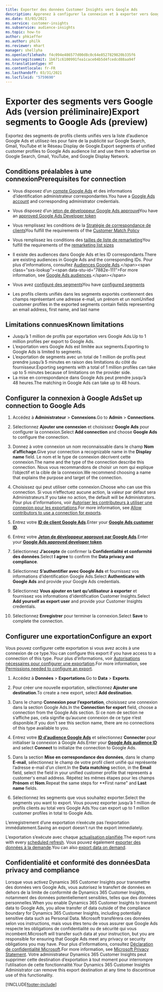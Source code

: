 ```yaml
---
title: Exporter des données Customer Insights vers Google Ads
description: Apprenez à configurer la connexion et à exporter vers Google Ads.
ms.date: 03/03/2021
ms.service: customer-insights
ms.subservice: audience-insights
ms.topic: how-to
author: phkieffer
ms.author: philk
ms.reviewer: mhart
manager: shellyha
ms.openlocfilehash: f4c094e486577d00d8c0c64e8527829820b335f6
ms.sourcegitcommit: 1b671c6100991fea1cace04b5d4fcedcd88aa94f
ms.translationtype: HT
ms.contentlocale: fr-FR
ms.lasthandoff: 03/31/2021
ms.locfileid: "5759690"
---
```

# <a name="export-segments-to-google-ads-preview"></a><span data-ttu-id="7882e-103">Exporter des segments vers Google Ads (version préliminaire)</span><span class="sxs-lookup"><span data-stu-id="7882e-103">Export segments to Google Ads (preview)</span></span>

<span data-ttu-id="7882e-104">Exportez des segments de profils clients unifiés vers la liste d’audience Google Ads et utilisez-les pour faire de la publicité sur Google Search, Gmail, YouTube et le Réseau Display de Google.</span><span class="sxs-lookup"><span data-stu-id="7882e-104">Export segments of unified customer profiles to Google Ads audience list and use them to advertise on Google Search, Gmail, YouTube, and Google Display Network.</span></span> 

## <a name="prerequisites-for-connection"></a><span data-ttu-id="7882e-105">Conditions préalables à une connexion</span><span class="sxs-lookup"><span data-stu-id="7882e-105">Prerequisites for connection</span></span>

-   <span data-ttu-id="7882e-106">Vous disposez d’un [compte Google Ads](https://ads.google.com/) et des informations d’identification administrateur correspondantes.</span><span class="sxs-lookup"><span data-stu-id="7882e-106">You have a [Google Ads account](https://ads.google.com/) and corresponding administrator credentials.</span></span>
-   <span data-ttu-id="7882e-107">Vous disposez d’un [jeton de développeur Google Ads approuvé](https://developers.google.com/google-ads/api/docs/first-call/dev-token)</span><span class="sxs-lookup"><span data-stu-id="7882e-107">You have an [approved Google Ads Developer token](https://developers.google.com/google-ads/api/docs/first-call/dev-token)</span></span> 
-   <span data-ttu-id="7882e-108">Vous remplissez les conditions de la [Stratégie de correspondance de clients](https://support.google.com/adspolicy/answer/6299717)</span><span class="sxs-lookup"><span data-stu-id="7882e-108">You fulfill the requirements of the [Customer Match Policy](https://support.google.com/adspolicy/answer/6299717)</span></span>
-   <span data-ttu-id="7882e-109">Vous remplissez les conditions des [tailles de liste de remarketing](https://support.google.com/google-ads/answer/7558048)</span><span class="sxs-lookup"><span data-stu-id="7882e-109">You fulfill the requirements of the [remarketing list sizes](https://support.google.com/google-ads/answer/7558048)</span></span> 

-   <span data-ttu-id="7882e-110">Il existe des audiences dans Google Ads et les ID correspondants.</span><span class="sxs-lookup"><span data-stu-id="7882e-110">There are existing audiences in Google Ads and the corresponding IDs.</span></span> <span data-ttu-id="7882e-111">Pour plus d’informations, consultez [Audiences Google Ads](https://support.google.com/google-ads/answer/7558048?hl=en#:~:text=Audience%20lists%20is%20a%20section,Display%20Network%20through%20remarketing%20campaigns.).</span><span class="sxs-lookup"><span data-stu-id="7882e-111">For more information, see [Google Ads audiences](https://support.google.com/google-ads/answer/7558048?hl=en#:~:text=Audience%20lists%20is%20a%20section,Display%20Network%20through%20remarketing%20campaigns.).</span></span>
-   <span data-ttu-id="7882e-112">Vous avez [configuré des segments](segments.md)</span><span class="sxs-lookup"><span data-stu-id="7882e-112">You have [configured segments](segments.md)</span></span>
-   <span data-ttu-id="7882e-113">Les profils clients unifiés dans les segments exportés contiennent des champs représentant une adresse e-mail, un prénom et un nom</span><span class="sxs-lookup"><span data-stu-id="7882e-113">Unified customer profiles in the exported segments contain fields representing an email address, first name, and last name</span></span>

## <a name="known-limitations"></a><span data-ttu-id="7882e-114">Limitations connues</span><span class="sxs-lookup"><span data-stu-id="7882e-114">Known limitations</span></span>

- <span data-ttu-id="7882e-115">Jusqu’à 1 million de profils par exportation vers Google Ads.</span><span class="sxs-lookup"><span data-stu-id="7882e-115">Up to 1 million profiles per export to Google Ads.</span></span>
- <span data-ttu-id="7882e-116">L’exportation vers Google Ads est limitée aux segments.</span><span class="sxs-lookup"><span data-stu-id="7882e-116">Exporting to Google Ads is limited to segments.</span></span>
- <span data-ttu-id="7882e-117">L’exportation de segments avec un total de 1 million de profils peut prendre jusqu’à 5 minutes en raison des limitations du côté du fournisseur.</span><span class="sxs-lookup"><span data-stu-id="7882e-117">Exporting segments with a total of 1 million profiles can take up to 5 minutes because of limitations on the provider side.</span></span> 
- <span data-ttu-id="7882e-118">La mise en correspondance dans Google Ads peut prendre jusqu’à 48 heures.</span><span class="sxs-lookup"><span data-stu-id="7882e-118">The matching in Google Ads can take up to 48 hours.</span></span>

## <a name="set-up-connection-to-google-ads"></a><span data-ttu-id="7882e-119">Configurer la connexion à Google Ads</span><span class="sxs-lookup"><span data-stu-id="7882e-119">Set up connection to Google Ads</span></span>

1. <span data-ttu-id="7882e-120">Accédez à **Administrateur** > **Connexions**.</span><span class="sxs-lookup"><span data-stu-id="7882e-120">Go to **Admin** > **Connections**.</span></span>

1. <span data-ttu-id="7882e-121">Sélectionnez **Ajouter une connexion** et choisissez **Google Ads** pour configurer la connexion.</span><span class="sxs-lookup"><span data-stu-id="7882e-121">Select **Add connection** and choose **Google Ads** to configure the connection.</span></span>

1. <span data-ttu-id="7882e-122">Donnez à votre connexion un nom reconnaissable dans le champ **Nom d’affichage**.</span><span class="sxs-lookup"><span data-stu-id="7882e-122">Give your connection a recognizable name in the **Display name** field.</span></span> <span data-ttu-id="7882e-123">Le nom et le type de connexion décrivent cette connexion.</span><span class="sxs-lookup"><span data-stu-id="7882e-123">The name and the type of the connection describe this connection.</span></span> <span data-ttu-id="7882e-124">Nous vous recommandons de choisir un nom qui explique l’objectif et la cible de la connexion.</span><span class="sxs-lookup"><span data-stu-id="7882e-124">We recommend choosing a name that explains the purpose and target of the connection.</span></span>

1. <span data-ttu-id="7882e-125">Choisissez qui peut utiliser cette connexion.</span><span class="sxs-lookup"><span data-stu-id="7882e-125">Choose who can use this connection.</span></span> <span data-ttu-id="7882e-126">Si vous n’effectuez aucune action, la valeur par défaut sera Administrateurs.</span><span class="sxs-lookup"><span data-stu-id="7882e-126">If you take no action, the default will be Administrators.</span></span> <span data-ttu-id="7882e-127">Pour plus d’informations, voir [Autoriser les contributeurs à utiliser une connexion pour les exportations](connections.md#allow-contributors-to-use-a-connection-for-exports).</span><span class="sxs-lookup"><span data-stu-id="7882e-127">For more information, see [Allow contributors to use a connection for exports](connections.md#allow-contributors-to-use-a-connection-for-exports).</span></span>

1. <span data-ttu-id="7882e-128">Entrez votre **[ID de client Google Ads](https://support.google.com/google-ads/answer/1704344)**.</span><span class="sxs-lookup"><span data-stu-id="7882e-128">Enter your **[Google Ads customer ID](https://support.google.com/google-ads/answer/1704344)**.</span></span>

1. <span data-ttu-id="7882e-129">Entrez votre **[Jeton de développeur approuvé par Google Ads](https://developers.google.com/google-ads/api/docs/first-call/dev-token)**.</span><span class="sxs-lookup"><span data-stu-id="7882e-129">Enter your **[Google Ads approved developer token](https://developers.google.com/google-ads/api/docs/first-call/dev-token)**.</span></span>

1. <span data-ttu-id="7882e-130">Sélectionnez **J’accepte** de confirmer la **Confidentialité et conformité des données**.</span><span class="sxs-lookup"><span data-stu-id="7882e-130">Select **I agree** to confirm the **Data privacy and compliance**.</span></span>

1. <span data-ttu-id="7882e-131">Sélectionnez **S’authentifier avec Google Ads** et fournissez vos informations d’identification Google Ads.</span><span class="sxs-lookup"><span data-stu-id="7882e-131">Select **Authenticate with Google Ads** and provide your Google Ads credentials.</span></span>

1. <span data-ttu-id="7882e-132">Sélectionnez **Vous ajouter en tant qu’utilisateur à exporter** et fournissez vos informations d’identification Customer Insights.</span><span class="sxs-lookup"><span data-stu-id="7882e-132">Select **Add yourself as export user** and provide your Customer Insights credentials.</span></span>

1. <span data-ttu-id="7882e-133">Sélectionnez **Enregistrer** pour terminer la connexion.</span><span class="sxs-lookup"><span data-stu-id="7882e-133">Select **Save** to complete the connection.</span></span> 

## <a name="configure-an-export"></a><span data-ttu-id="7882e-134">Configurer une exportation</span><span class="sxs-lookup"><span data-stu-id="7882e-134">Configure an export</span></span>

<span data-ttu-id="7882e-135">Vous pouvez configurer cette exportation si vous avez accès à une connexion de ce type.</span><span class="sxs-lookup"><span data-stu-id="7882e-135">You can configure this export if you have access to a connection of this type.</span></span> <span data-ttu-id="7882e-136">Pour plus d’informations, voir [Autorisations nécessaires pour configurer une exportation](export-destinations.md#set-up-a-new-export).</span><span class="sxs-lookup"><span data-stu-id="7882e-136">For more information, see [Permissions needed to configure an export](export-destinations.md#set-up-a-new-export).</span></span>

1. <span data-ttu-id="7882e-137">Accédez à **Données** > **Exportations**.</span><span class="sxs-lookup"><span data-stu-id="7882e-137">Go to **Data** > **Exports**.</span></span>

1. <span data-ttu-id="7882e-138">Pour créer une nouvelle exportation, sélectionnez **Ajouter une destination**.</span><span class="sxs-lookup"><span data-stu-id="7882e-138">To create a new export, select **Add destination**.</span></span>

1. <span data-ttu-id="7882e-139">Dans le champ **Connexion pour l’exportation**, choisissez une connexion dans la section Google Ads.</span><span class="sxs-lookup"><span data-stu-id="7882e-139">In the **Connection for export** field, choose a connection from the Google Ads section.</span></span> <span data-ttu-id="7882e-140">Si ce nom de section ne s’affiche pas, cela signifie qu’aucune connexion de ce type n’est disponible.</span><span class="sxs-lookup"><span data-stu-id="7882e-140">If you don't see this section name, there are no connections of this type available to you.</span></span>

1. <span data-ttu-id="7882e-141">Entrez votre **[ID d’audience Google Ads](https://support.google.com/google-ads/answer/7558048?hl=en#:~:text=Audience%20lists%20is%20a%20section,Display%20Network%20through%20remarketing%20campaigns.)** et sélectionnez **Connecter** pour initialiser la connexion à Google Ads.</span><span class="sxs-lookup"><span data-stu-id="7882e-141">Enter your **[Google Ads audience ID](https://support.google.com/google-ads/answer/7558048?hl=en#:~:text=Audience%20lists%20is%20a%20section,Display%20Network%20through%20remarketing%20campaigns.)** and select **Connect** to initialize the connection to Google Ads.</span></span>

1. <span data-ttu-id="7882e-142">Dans la section **Mise en correspondance des données**, dans le champ **E-mail**, sélectionnez le champ de votre profil client unifié qui représente l’adresse e-mail d’un client.</span><span class="sxs-lookup"><span data-stu-id="7882e-142">In the **Data matching** section, in the **Email** field, select the field in your unified customer profile that represents a customer's email address.</span></span> <span data-ttu-id="7882e-143">Répétez les mêmes étapes pour les champs **Prénom** et **Nom**.</span><span class="sxs-lookup"><span data-stu-id="7882e-143">Repeat the same steps for \*\*First name" and **Last name** fields.</span></span>

1. <span data-ttu-id="7882e-144">Sélectionnez les segments que vous souhaitez exporter.</span><span class="sxs-lookup"><span data-stu-id="7882e-144">Select the segments you want to export.</span></span> <span data-ttu-id="7882e-145">Vous pouvez exporter jusqu’à 1 million de profils clients au total vers Google Ads.</span><span class="sxs-lookup"><span data-stu-id="7882e-145">You can export up to 1 million customer profiles in total to Google Ads.</span></span>

<span data-ttu-id="7882e-146">L’enregistrement d’une exportation n’exécute pas l’exportation immédiatement.</span><span class="sxs-lookup"><span data-stu-id="7882e-146">Saving an export doesn't run the export immediately.</span></span>

<span data-ttu-id="7882e-147">L’exportation s’exécute avec chaque [actualisation planifiée](system.md#schedule-tab).</span><span class="sxs-lookup"><span data-stu-id="7882e-147">The export runs with every [scheduled refresh](system.md#schedule-tab).</span></span> <span data-ttu-id="7882e-148">Vous pouvez également [exporter des données à la demande](export-destinations.md#run-exports-on-demand).</span><span class="sxs-lookup"><span data-stu-id="7882e-148">You can also [export data on demand](export-destinations.md#run-exports-on-demand).</span></span> 

## <a name="data-privacy-and-compliance"></a><span data-ttu-id="7882e-149">Confidentialité et conformité des données</span><span class="sxs-lookup"><span data-stu-id="7882e-149">Data privacy and compliance</span></span>

<span data-ttu-id="7882e-150">Lorsque vous activez Dynamics 365 Customer Insights pour transmettre des données vers Google Ads, vous autorisez le transfert de données en dehors de la limite de conformité de Dynamics 365 Customer Insights, notamment des données potentiellement sensibles, telles que des données personnelles.</span><span class="sxs-lookup"><span data-stu-id="7882e-150">When you enable Dynamics 365 Customer Insights to transmit data to Google Ads, you allow transfer of data outside of the compliance boundary for Dynamics 365 Customer Insights, including potentially sensitive data such as Personal Data.</span></span> <span data-ttu-id="7882e-151">Microsoft transférera ces données selon vos instructions, mais vous êtes tenu de vous assurer que Google Ads respecte les obligations de confidentialité ou de sécurité qui vous incombent.</span><span class="sxs-lookup"><span data-stu-id="7882e-151">Microsoft will transfer such data at your instruction, but you are responsible for ensuring that Google Ads meet any privacy or security obligations you may have.</span></span> <span data-ttu-id="7882e-152">Pour plus d’informations, consultez [Déclaration de confidentialité Microsoft](https://go.microsoft.com/fwlink/?linkid=396732).</span><span class="sxs-lookup"><span data-stu-id="7882e-152">For more information, see [Microsoft Privacy Statement](https://go.microsoft.com/fwlink/?linkid=396732).</span></span>
<span data-ttu-id="7882e-153">Votre administrateur Dynamics 365 Customer Insights peut supprimer cette destination d’exportation à tout moment pour interrompre l’utilisation de cette fonctionnalité.</span><span class="sxs-lookup"><span data-stu-id="7882e-153">Your Dynamics 365 Customer Insights Administrator can remove this export destination at any time to discontinue use of this functionality.</span></span>


[!INCLUDE[footer-include](../includes/footer-banner.md)]
